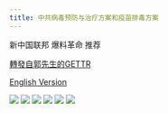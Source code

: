 ```yaml
---
title: 中共病毒预防与治疗方案和疫苗排毒方案
---
```

 
新中国联邦 爆料革命 推荐

[轉發自郭先生的GETTR](https://gettr.com/post/pdgwwqbd76)

[English Version](en)

![](.\page0.jpg)
![](.\page1.jpg)
![](.\page2.jpg)
![](.\page3.jpg)
![](.\page4.jpg)
![](.\page5.jpg)